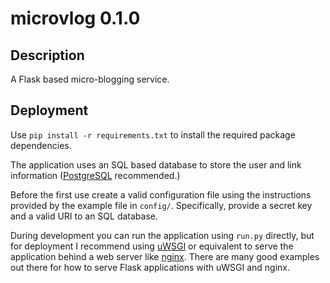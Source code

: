 # microvlog 0.1.0

## Description

A Flask based micro-blogging service.

## Deployment

Use ``pip install -r requirements.txt`` to install the required package dependencies.

The application uses an SQL based database to store the user and link information ([PostgreSQL](https://www.postgresql.org/)
 recommended.)

Before the first use create a valid configuration file using the instructions provided by the example file in ``config/``.
Specifically, provide a secret key and a valid URI to an SQL database. 

During development you can run the application using ``run.py`` directly, but for deployment I recommend using 
[uWSGI](https://uwsgi-docs.readthedocs.io/en/latest/) or equivalent to serve the application behind a web server like
[nginx](https://www.nginx.com/). There are many good examples out there for how to serve Flask applications with uWSGI
and nginx.

